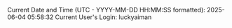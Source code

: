 Current Date and Time (UTC - YYYY-MM-DD HH:MM:SS formatted): 2025-06-04 05:58:32
Current User's Login: luckyaiman
